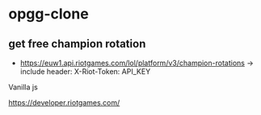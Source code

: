 # opgg-clone

## get free champion rotation
- https://euw1.api.riotgames.com/lol/platform/v3/champion-rotations -> include header: X-Riot-Token: API_KEY

Vanilla js

https://developer.riotgames.com/
